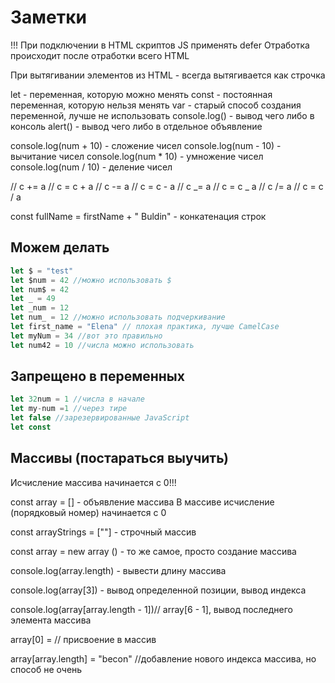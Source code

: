 # Заметки

!!! При подключении в HTML скриптов JS применять defer
Отработка происходит после отработки всего HTML

При вытягивании элементов из HTML - всегда вытягивается как строчка

let - переменная, которую можно менять
const - постоянная переменная, которую нельзя менять
var - старый способ создания переменной, лучше не использовать
console.log() - вывод чего либо в консоль
alert() - вывод чего либо в отдельное объявление

console.log(num + 10) - сложение чисел
console.log(num - 10) - вычитание чисел
console.log(num \* 10) - умножение чисел
console.log(num / 10) - деление чисел

// c += a // c = c + a
// c -= a // c = c - a
// c _= a // c = c _ a
// c /= a // c = c / a

const fullName = firstName + " Buldin" - конкатенация строк

## Можем делать

```js
let $ = "test"
let $num = 42 //можно использовать $
let num$ = 42
let _ = 49
let _num = 12
let num_ = 12 //можно использовать подчеркивание
let first_name = "Elena" // плохая практика, лучше CamelCase
let myNum = 34 //вот это правильно
let num42 = 10 //числа можно использовать
```

## Запрещено в переменных

```js
let 32num = 1 //числа в начале
let my-num =1 //через тире
let false //зарезервированные JavaScript
let const
```

## Массивы (постараться выучить)

Исчисление массива начинается с 0!!!

const array = [] - объявление массива
В массиве исчисление (порядковый номер) начинается с 0

const arrayStrings = [""] - строчный массив

const array = new array () - то же самое, просто создание массива

console.log(array.length) - вывести длину массива

console.log(array[3]) - вывод определенной позиции, вывод индекса

console.log(array[array.length - 1])// array[6 - 1], вывод последнего элемента массива

array[0] = // присвоение в массив

array[array.length] = "becon" //добавление нового индекса массива, но способ не очень
